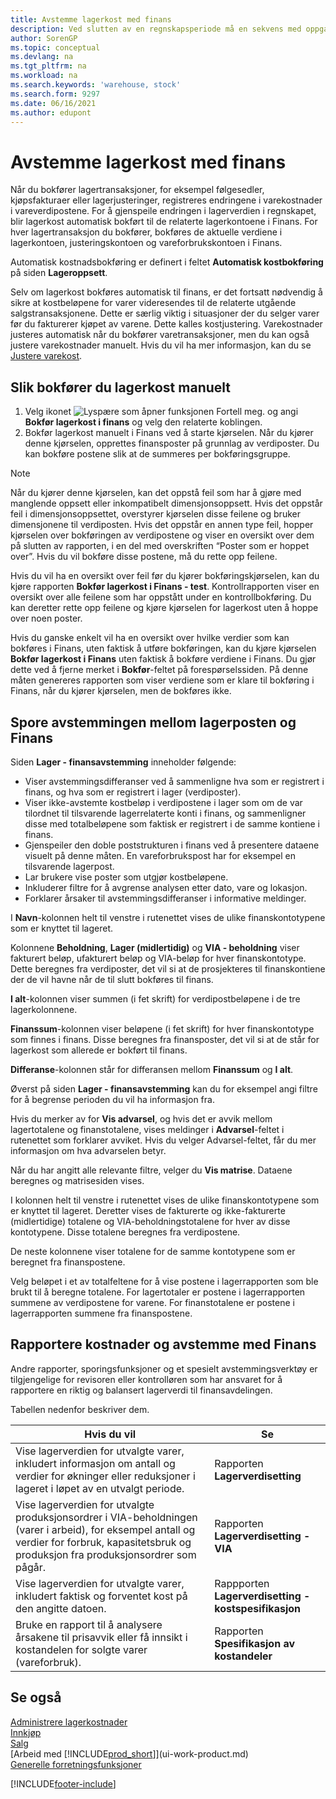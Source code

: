 ```yaml
---
title: Avstemme lagerkost med finans
description: Ved slutten av en regnskapsperiode må en sekvens med oppgaver innen kostkontroll og sporing utføres for å rapportere en korrekt og balansert lagerverdi.
author: SorenGP
ms.topic: conceptual
ms.devlang: na
ms.tgt_pltfrm: na
ms.workload: na
ms.search.keywords: 'warehouse, stock'
ms.search.form: 9297
ms.date: 06/16/2021
ms.author: edupont
---
```

# <a name="reconcile-inventory-costs-with-the-general-ledger" />Avstemme lagerkost med finans

Når du bokfører lagertransaksjoner, for eksempel følgesedler, kjøpsfakturaer eller lagerjusteringer, registreres endringene i varekostnader i vareverdipostene. For å gjenspeile endringen i lagerverdien i regnskapet, blir lagerkost automatisk bokført til de relaterte lagerkontoene i Finans. For hver lagertransaksjon du bokfører, bokføres de aktuelle verdiene i lagerkontoen, justeringskontoen og vareforbrukskontoen i Finans.

Automatisk kostnadsbokføring er definert i feltet **Automatisk kostbokføring** på siden **Lageroppsett**.

Selv om lagerkost bokføres automatisk til finans, er det fortsatt nødvendig å sikre at kostbeløpene for varer videresendes til de relaterte utgående salgstransaksjonene. Dette er særlig viktig i situasjoner der du selger varer før du fakturerer kjøpet av varene. Dette kalles kostjustering. Varekostnader justeres automatisk når du bokfører varetransaksjoner, men du kan også justere varekostnader manuelt. Hvis du vil ha mer informasjon, kan du se [Justere varekost](inventory-how-adjust-item-costs.md).

## <a name="to-post-inventory-costs-manually" />Slik bokfører du lagerkost manuelt

1. Velg ikonet ![Lyspære som åpner funksjonen Fortell meg.](media/ui-search/search_small.png "Fortell hva du vil gjøre") og angi **Bokfør lagerkost i finans** og velg den relaterte koblingen.
2. Bokfør lagerkost manuelt i Finans ved å starte kjørselen. Når du kjører denne kjørselen, opprettes finansposter på grunnlag av verdiposter. Du kan bokføre postene slik at de summeres per bokføringsgruppe.

> [!NOTE]  
> Når du kjører denne kjørselen, kan det oppstå feil som har å gjøre med manglende oppsett eller inkompatibelt dimensjonsoppsett. Hvis det oppstår feil i dimensjonsoppsettet, overstyrer kjørselen disse feilene og bruker dimensjonene til verdiposten. Hvis det oppstår en annen type feil, hopper kjørselen over bokføringen av verdipostene og viser en oversikt over dem på slutten av rapporten, i en del med overskriften “Poster som er hoppet over”. Hvis du vil bokføre disse postene, må du rette opp feilene.

Hvis du vil ha en oversikt over feil før du kjører bokføringskjørselen, kan du kjøre rapporten **Bokfør lagerkost i Finans - test**. Kontrollrapporten viser en oversikt over alle feilene som har oppstått under en kontrollbokføring. Du kan deretter rette opp feilene og kjøre kjørselen for lagerkost uten å hoppe over noen poster.

Hvis du ganske enkelt vil ha en oversikt over hvilke verdier som kan bokføres i Finans, uten faktisk å utføre bokføringen, kan du kjøre kjørselen **Bokfør lagerkost i Finans** uten faktisk å bokføre verdiene i Finans. Du gjør dette ved å fjerne merket i **Bokfør**-feltet på forespørselssiden. På denne måten genereres rapporten som viser verdiene som er klare til bokføring i Finans, når du kjører kjørselen, men de bokføres ikke.

## <a name="to-audit-the-reconciliation-between-the-inventory-ledger-and-the-general-ledger" />Spore avstemmingen mellom lagerposten og Finans
Siden **Lager - finansavstemming** inneholder følgende:

- Viser avstemmingsdifferanser ved å sammenligne hva som er registrert i finans, og hva som er registrert i lager (verdiposter).
- Viser ikke-avstemte kostbeløp i verdipostene i lager som om de var tilordnet til tilsvarende lagerrelaterte konti i finans, og sammenligner disse med totalbeløpene som faktisk er registrert i de samme kontiene i finans.
- Gjenspeiler den doble poststrukturen i finans ved å presentere dataene visuelt på denne måten. En vareforbrukspost har for eksempel en tilsvarende lagerpost.
- Lar brukere vise poster som utgjør kostbeløpene.
- Inkluderer filtre for å avgrense analysen etter dato, vare og lokasjon.
- Forklarer årsaker til avstemmingsdifferanser i informative meldinger.


I **Navn**-kolonnen helt til venstre i rutenettet vises de ulike finanskontotypene som er knyttet til lageret.

Kolonnene **Beholdning**, **Lager (midlertidig)** og **VIA - beholdning** viser fakturert beløp, ufakturert beløp og VIA-beløp for hver finanskontotype. Dette beregnes fra verdiposter, det vil si at de prosjekteres til finanskontiene der de vil havne når de til slutt bokføres til finans.

**I alt**-kolonnen viser summen (i fet skrift) for verdipostbeløpene i de tre lagerkolonnene.

**Finanssum**-kolonnen viser beløpene (i fet skrift) for hver finanskontotype som finnes i finans. Disse beregnes fra finansposter, det vil si at de står for lagerkost som allerede er bokført til finans.

**Differanse**-kolonnen står for differansen mellom **Finanssum** og **I alt**.

Øverst på siden **Lager - finansavstemming** kan du for eksempel angi filtre for å begrense perioden du vil ha informasjon fra.

Hvis du merker av for **Vis advarsel**, og hvis det er avvik mellom lagertotalene og finanstotalene, vises meldinger i **Advarsel**-feltet i rutenettet som forklarer avviket. Hvis du velger Advarsel-feltet, får du mer informasjon om hva advarselen betyr.

Når du har angitt alle relevante filtre, velger du **Vis matrise**. Dataene beregnes og matrisesiden vises.

I kolonnen helt til venstre i rutenettet vises de ulike finanskontotypene som er knyttet til lageret. Deretter vises de fakturerte og ikke-fakturerte (midlertidige) totalene og VIA-beholdningstotalene for hver av disse kontotypene. Disse totalene beregnes fra verdipostene.

De neste kolonnene viser totalene for de samme kontotypene som er beregnet fra finanspostene.

Velg beløpet i et av totalfeltene for å vise postene i lagerrapporten som ble brukt til å beregne totalene. For lagertotaler er postene i lagerrapporten summene av verdipostene for varene. For finanstotalene er postene i lagerrapporten summene fra finanspostene.

## <a name="reporting-costs-and-reconciling-with-the-general-ledger" />Rapportere kostnader og avstemme med Finans
Andre rapporter, sporingsfunksjoner og et spesielt avstemmingsverktøy er tilgjengelige for revisoren eller kontrolløren som har ansvaret for å rapportere en riktig og balansert lagerverdi til finansavdelingen.

Tabellen nedenfor beskriver dem.    

|**Hvis du vil**|**Se**|  
|------------|-------------|  
|Vise lagerverdien for utvalgte varer, inkludert informasjon om antall og verdier for økninger eller reduksjoner i lageret i løpet av en utvalgt periode.|Rapporten **Lagerverdisetting**|  
|Vise lagerverdien for utvalgte produksjonsordrer i VIA-beholdningen (varer i arbeid), for eksempel antall og verdier for forbruk, kapasitetsbruk og produksjon fra produksjonsordrer som pågår.|Rapporten **Lagerverdisetting - VIA**|  
|Vise lagerverdien for utvalgte varer, inkludert faktisk og forventet kost på den angitte datoen.|Rappporten **Lagerverdisetting - kostspesifikasjon**|  
|Bruke en rapport til å analysere årsakene til prisavvik eller få innsikt i kostandelen for solgte varer (vareforbruk).|Rapporten **Spesifikasjon av kostandeler**|  

## <a name="see-also" />Se også
[Administrere lagerkostnader](finance-manage-inventory-costs.md)  
[Innkjøp](purchasing-manage-purchasing.md)  
[Salg](sales-manage-sales.md)    
[Arbeid med [!INCLUDE[prod_short](includes/prod_short.md)]](ui-work-product.md)  
[Generelle forretningsfunksjoner](ui-across-business-areas.md)


[!INCLUDE[footer-include](includes/footer-banner.md)]
